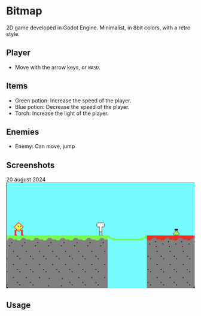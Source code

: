 # Bitmap

2D game developed in Godot Engine.
Minimalist, in 8bit colors, with a retro style.

## Player

- Move with the arrow keys, or `WASD`.

## Items

- Green potion: Increase the speed of the player.
- Blue potion: Decrease the speed of the player.
- Torch: Increase the light of the player.

## Enemies

- Enemy: Can move, jump

## Screenshots

20 august 2024
![Screenshot](screenshots/Screenshot_2024-10-05.png)

## Usage

<!-- [Link of the game](https://lacunaire.itch.io/fuzeeng) -->
